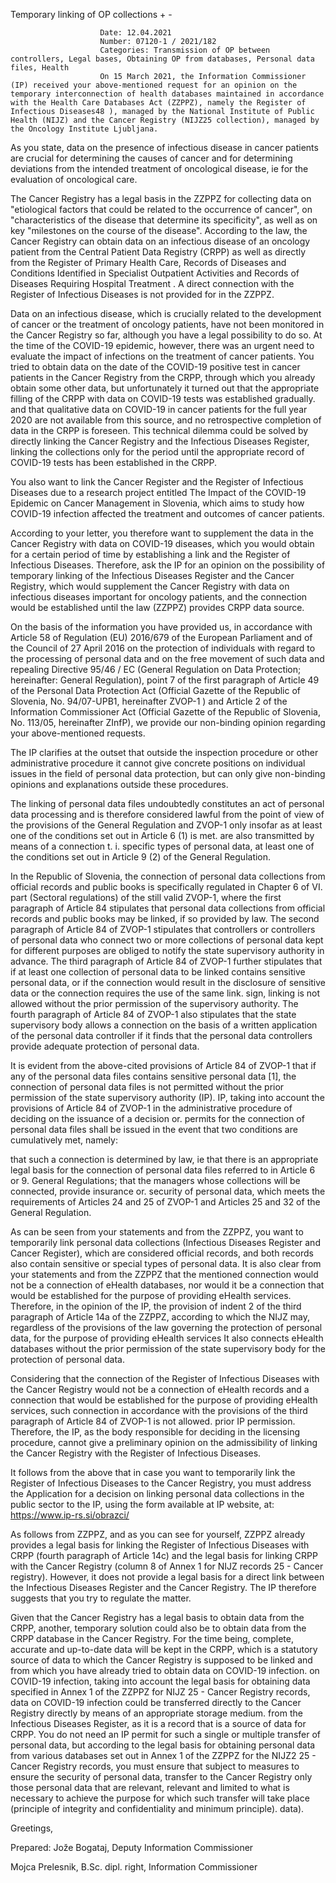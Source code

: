 Temporary linking of OP collections
                    +
                    -
                    
                    
                        Date: 12.04.2021
                        Number: 07120-1 / 2021/182
                        Categories: Transmission of OP between controllers, Legal bases, Obtaining OP from databases, Personal data files, Health
                        On 15 March 2021, the Information Commissioner (IP) received your above-mentioned request for an opinion on the temporary interconnection of health databases maintained in accordance with the Health Care Databases Act (ZZPPZ), namely the Register of Infectious Diseases48 ), managed by the National Institute of Public Health (NIJZ) and the Cancer Registry (NIJZ25 collection), managed by the Oncology Institute Ljubljana.

As you state, data on the presence of infectious disease in cancer patients are crucial for determining the causes of cancer and for determining deviations from the intended treatment of oncological disease, ie for the evaluation of oncological care.

The Cancer Registry has a legal basis in the ZZPPZ for collecting data on "etiological factors that could be related to the occurrence of cancer", on "characteristics of the disease that determine its specificity", as well as on key "milestones on the course of the disease". According to the law, the Cancer Registry can obtain data on an infectious disease of an oncology patient from the Central Patient Data Registry (CRPP) as well as directly from the Register of Primary Health Care, Records of Diseases and Conditions Identified in Specialist Outpatient Activities and Records of Diseases Requiring Hospital Treatment . A direct connection with the Register of Infectious Diseases is not provided for in the ZZPPZ.

Data on an infectious disease, which is crucially related to the development of cancer or the treatment of oncology patients, have not been monitored in the Cancer Registry so far, although you have a legal possibility to do so. At the time of the COVID-19 epidemic, however, there was an urgent need to evaluate the impact of infections on the treatment of cancer patients. You tried to obtain data on the date of the COVID-19 positive test in cancer patients in the Cancer Registry from the CRPP, through which you already obtain some other data, but unfortunately it turned out that the appropriate filling of the CRPP with data on COVID-19 tests was established gradually. and that qualitative data on COVID-19 in cancer patients for the full year 2020 are not available from this source, and no retrospective completion of data in the CRPP is foreseen. This technical dilemma could be solved by directly linking the Cancer Registry and the Infectious Diseases Register, linking the collections only for the period until the appropriate record of COVID-19 tests has been established in the CRPP.

You also want to link the Cancer Register and the Register of Infectious Diseases due to a research project entitled The Impact of the COVID-19 Epidemic on Cancer Management in Slovenia, which aims to study how COVID-19 infection affected the treatment and outcomes of cancer patients.

According to your letter, you therefore want to supplement the data in the Cancer Registry with data on COVID-19 diseases, which you would obtain for a certain period of time by establishing a link and the Register of Infectious Diseases. Therefore, ask the IP for an opinion on the possibility of temporary linking of the Infectious Diseases Register and the Cancer Registry, which would supplement the Cancer Registry with data on infectious diseases important for oncology patients, and the connection would be established until the law (ZZPPZ) provides CRPP data source.

On the basis of the information you have provided us, in accordance with Article 58 of Regulation (EU) 2016/679 of the European Parliament and of the Council of 27 April 2016 on the protection of individuals with regard to the processing of personal data and on the free movement of such data and repealing Directive 95/46 / EC (General Regulation on Data Protection; hereinafter: General Regulation), point 7 of the first paragraph of Article 49 of the Personal Data Protection Act (Official Gazette of the Republic of Slovenia, No. 94/07-UPB1, hereinafter ZVOP-1 ) and Article 2 of the Information Commissioner Act (Official Gazette of the Republic of Slovenia, No. 113/05, hereinafter ZInfP), we provide our non-binding opinion regarding your above-mentioned requests.

The IP clarifies at the outset that outside the inspection procedure or other administrative procedure it cannot give concrete positions on individual issues in the field of personal data protection, but can only give non-binding opinions and explanations outside these procedures.

The linking of personal data files undoubtedly constitutes an act of personal data processing and is therefore considered lawful from the point of view of the provisions of the General Regulation and ZVOP-1 only insofar as at least one of the conditions set out in Article 6 (1) is met. are also transmitted by means of a connection t. i. specific types of personal data, at least one of the conditions set out in Article 9 (2) of the General Regulation.

In the Republic of Slovenia, the connection of personal data collections from official records and public books is specifically regulated in Chapter 6 of VI. part (Sectoral regulations) of the still valid ZVOP-1, where the first paragraph of Article 84 stipulates that personal data collections from official records and public books may be linked, if so provided by law. The second paragraph of Article 84 of ZVOP-1 stipulates that controllers or controllers of personal data who connect two or more collections of personal data kept for different purposes are obliged to notify the state supervisory authority in advance. The third paragraph of Article 84 of ZVOP-1 further stipulates that if at least one collection of personal data to be linked contains sensitive personal data, or if the connection would result in the disclosure of sensitive data or the connection requires the use of the same link. sign, linking is not allowed without the prior permission of the supervisory authority. The fourth paragraph of Article 84 of ZVOP-1 also stipulates that the state supervisory body allows a connection on the basis of a written application of the personal data controller if it finds that the personal data controllers provide adequate protection of personal data.

It is evident from the above-cited provisions of Article 84 of ZVOP-1 that if any of the personal data files contains sensitive personal data \[1\], the connection of personal data files is not permitted without the prior permission of the state supervisory authority (IP). IP, taking into account the provisions of Article 84 of ZVOP-1 in the administrative procedure of deciding on the issuance of a decision or. permits for the connection of personal data files shall be issued in the event that two conditions are cumulatively met, namely:

that such a connection is determined by law, ie that there is an appropriate legal basis for the connection of personal data files referred to in Article 6 or 9. General Regulations;
that the managers whose collections will be connected, provide insurance or. security of personal data, which meets the requirements of Articles 24 and 25 of ZVOP-1 and Articles 25 and 32 of the General Regulation.

As can be seen from your statements and from the ZZPPZ, you want to temporarily link personal data collections (Infectious Diseases Register and Cancer Register), which are considered official records, and both records also contain sensitive or special types of personal data. It is also clear from your statements and from the ZZPPZ that the mentioned connection would not be a connection of eHealth databases, nor would it be a connection that would be established for the purpose of providing eHealth services. Therefore, in the opinion of the IP, the provision of indent 2 of the third paragraph of Article 14a of the ZZPPZ, according to which the NIJZ may, regardless of the provisions of the law governing the protection of personal data, for the purpose of providing eHealth services It also connects eHealth databases without the prior permission of the state supervisory body for the protection of personal data.

Considering that the connection of the Register of Infectious Diseases with the Cancer Registry would not be a connection of eHealth records and a connection that would be established for the purpose of providing eHealth services, such connection in accordance with the provisions of the third paragraph of Article 84 of ZVOP-1 is not allowed. prior IP permission. Therefore, the IP, as the body responsible for deciding in the licensing procedure, cannot give a preliminary opinion on the admissibility of linking the Cancer Registry with the Register of Infectious Diseases.

It follows from the above that in case you want to temporarily link the Register of Infectious Diseases to the Cancer Registry, you must address the Application for a decision on linking personal data collections in the public sector to the IP, using the form available at IP website, at:
https://www.ip-rs.si/obrazci/

As follows from ZZPPZ, and as you can see for yourself, ZZPPZ already provides a legal basis for linking the Register of Infectious Diseases with CRPP (fourth paragraph of Article 14c) and the legal basis for linking CRPP with the Cancer Registry (column 8 of Annex 1 for NIJZ records 25 - Cancer registry). However, it does not provide a legal basis for a direct link between the Infectious Diseases Register and the Cancer Registry. The IP therefore suggests that you try to regulate the matter.

Given that the Cancer Registry has a legal basis to obtain data from the CRPP, another, temporary solution could also be to obtain data from the CRPP database in the Cancer Registry. For the time being, complete, accurate and up-to-date data will be kept in the CRPP, which is a statutory source of data to which the Cancer Registry is supposed to be linked and from which you have already tried to obtain data on COVID-19 infection. on COVID-19 infection, taking into account the legal basis for obtaining data specified in Annex 1 of the ZZPPZ for NIJZ 25 - Cancer Registry records, data on COVID-19 infection could be transferred directly to the Cancer Registry directly by means of an appropriate storage medium. from the Infectious Diseases Register, as it is a record that is a source of data for CRPP. You do not need an IP permit for such a single or multiple transfer of personal data, but according to the legal basis for obtaining personal data from various databases set out in Annex 1 of the ZZPPZ for the NIJZ2 25 - Cancer Registry records, you must ensure that subject to measures to ensure the security of personal data, transfer to the Cancer Registry only those personal data that are relevant, relevant and limited to what is necessary to achieve the purpose for which such transfer will take place (principle of integrity and confidentiality and minimum principle). data).

Greetings,

Prepared:
Jože Bogataj,
Deputy Information Commissioner

Mojca Prelesnik, B.Sc. dipl. right,
Information Commissioner
